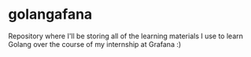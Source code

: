 # golangafana
Repository where I'll be storing all of the learning materials I use to learn Golang over the course of my internship at Grafana :)
